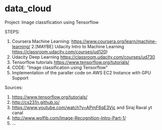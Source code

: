 # data_cloud
Project: Image classification using Tensorflow

STEPS:
1. Coursera Machine Learning: https://www.coursera.org/learn/machine-learning/
2.[MAYBE] Udacity Intro to Machine Learning https://classroom.udacity.com/courses/ud120)
3. Udacity Deep Learning https://classroom.udacity.com/courses/ud730
4. Tensorflow tutorials https://www.tensorflow.org/tutorials/
5. CODE: "Image classification using Tensorflow"
6. Implementation of the paraller code on AWS EC2 Instance with GPU Support





Sources:
1. https://www.tensorflow.org/tutorials/
2. http://cs231n.github.io/
3. https://www.youtube.com/watch?v=APmF6qE3Vjc and Siraj Raval yt canal
4. http://www.wolfib.com/Image-Recognition-Intro-Part-1/
5. ...
